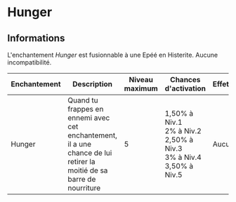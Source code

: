 # Hunger 

## Informations
L'enchantement *Hunger* est fusionnable à une Epéé en Histerite. Aucune incompatibilité.

| Enchantement | Description | Niveau maximum | Chances d'activation | Effet(s) |
| ------------ | ----------- |----------------| -------------------- | ------- |
| Hunger | Quand tu frappes en ennemi avec cet enchantement, il a une chance de lui retirer la moitié de sa barre de nourriture | 5 | 1,50% à Niv.1 <br> 2% à Niv.2 <br> 2,50% à Niv.3 <br> 3% à Niv.4 <br> 3,50% à Niv.5 | Aucun |